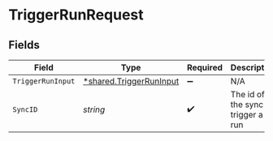 # TriggerRunRequest


## Fields

| Field                                                                    | Type                                                                     | Required                                                                 | Description                                                              |
| ------------------------------------------------------------------------ | ------------------------------------------------------------------------ | ------------------------------------------------------------------------ | ------------------------------------------------------------------------ |
| `TriggerRunInput`                                                        | [*shared.TriggerRunInput](../../../pkg/models/shared/triggerruninput.md) | :heavy_minus_sign:                                                       | N/A                                                                      |
| `SyncID`                                                                 | *string*                                                                 | :heavy_check_mark:                                                       | The id of the sync to trigger a run                                      |